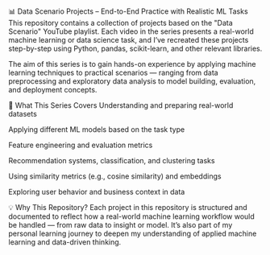 📊 Data Scenario Projects – End-to-End Practice with Realistic ML Tasks
This repository contains a collection of projects based on the "Data Scenario" YouTube playlist. Each video in the series presents a real-world machine learning or data science task, and I’ve recreated these projects step-by-step using Python, pandas, scikit-learn, and other relevant libraries.

The aim of this series is to gain hands-on experience by applying machine learning techniques to practical scenarios — ranging from data preprocessing and exploratory data analysis to model building, evaluation, and deployment concepts.

🎯 What This Series Covers
Understanding and preparing real-world datasets

Applying different ML models based on the task type

Feature engineering and evaluation metrics

Recommendation systems, classification, and clustering tasks

Using similarity metrics (e.g., cosine similarity) and embeddings

Exploring user behavior and business context in data

💡 Why This Repository?
Each project in this repository is structured and documented to reflect how a real-world machine learning workflow would be handled — from raw data to insight or model. It’s also part of my personal learning journey to deepen my understanding of applied machine learning and data-driven thinking.
